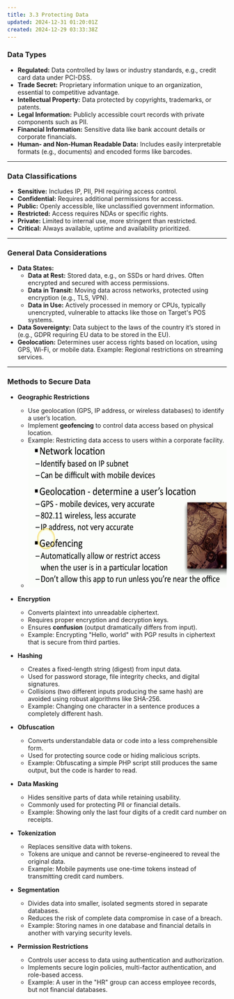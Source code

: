 ```yaml
---
title: 3.3 Protecting Data
updated: 2024-12-31 01:20:01Z
created: 2024-12-29 03:33:38Z
---
```


### **Data Types**

- **Regulated:** Data controlled by laws or industry standards, e.g., credit card data under PCI-DSS.
- **Trade Secret:** Proprietary information unique to an organization, essential to competitive advantage.
- **Intellectual Property:** Data protected by copyrights, trademarks, or patents.
- **Legal Information:** Publicly accessible court records with private components such as PII.
- **Financial Information:** Sensitive data like bank account details or corporate financials.
- **Human- and Non-Human Readable Data:** Includes easily interpretable formats (e.g., documents) and encoded forms like barcodes.

* * *

### **Data Classifications**

- **Sensitive:** Includes IP, PII, PHI requiring access control.
- **Confidential:** Requires additional permissions for access.
- **Public:** Openly accessible, like unclassified government information.
- **Restricted:** Access requires NDAs or specific rights.
- **Private:** Limited to internal use, more stringent than restricted.
- **Critical:** Always available, uptime and availability prioritized.

* * *

### **General Data Considerations**

- **Data States:**
    - **Data at Rest:** Stored data, e.g., on SSDs or hard drives. Often encrypted and secured with access permissions.
    - **Data in Transit:** Moving data across networks, protected using encryption (e.g., TLS, VPN).
    - **Data in Use:** Actively processed in memory or CPUs, typically unencrypted, vulnerable to attacks like those on Target's POS systems.
- **Data Sovereignty:** Data subject to the laws of the country it’s stored in (e.g., GDPR requiring EU data to be stored in the EU).
- **Geolocation:** Determines user access rights based on location, using GPS, Wi-Fi, or mobile data. Example: Regional restrictions on streaming services.

* * *

### **Methods to Secure Data**

- **Geographic Restrictions**
    
    - Use geolocation (GPS, IP address, or wireless databases) to identify a user’s location.
    - Implement **geofencing** to control data access based on physical location.
    - Example: Restricting data access to users within a corporate facility.
    - <img src="../_resources/82a3e179107ec4e1ad5ef0665a2431ba.png" alt="82a3e179107ec4e1ad5ef0665a2431ba.png" width="540" height="330" class="jop-noMdConv">
- **Encryption**
    
    - Converts plaintext into unreadable ciphertext.
    - Requires proper encryption and decryption keys.
    - Ensures **confusion** (output dramatically differs from input).
    - Example: Encrypting "Hello, world" with PGP results in ciphertext that is secure from third parties.
- **Hashing**
    
    - Creates a fixed-length string (digest) from input data.
    - Used for password storage, file integrity checks, and digital signatures.
    - Collisions (two different inputs producing the same hash) are avoided using robust algorithms like SHA-256.
    - Example: Changing one character in a sentence produces a completely different hash.
- **Obfuscation**
    
    - Converts understandable data or code into a less comprehensible form.
    - Used for protecting source code or hiding malicious scripts.
    - Example: Obfuscating a simple PHP script still produces the same output, but the code is harder to read.
- **Data Masking**
    
    - Hides sensitive parts of data while retaining usability.
    - Commonly used for protecting PII or financial details.
    - Example: Showing only the last four digits of a credit card number on receipts.
- **Tokenization**
    
    - Replaces sensitive data with tokens.
    - Tokens are unique and cannot be reverse-engineered to reveal the original data.
    - Example: Mobile payments use one-time tokens instead of transmitting credit card numbers.
- **Segmentation**
    
    - Divides data into smaller, isolated segments stored in separate databases.
    - Reduces the risk of complete data compromise in case of a breach.
    - Example: Storing names in one database and financial details in another with varying security levels.
- **Permission Restrictions**
    
    - Controls user access to data using authentication and authorization.
    - Implements secure login policies, multi-factor authentication, and role-based access.
    - Example: A user in the "HR" group can access employee records, but not financial databases.